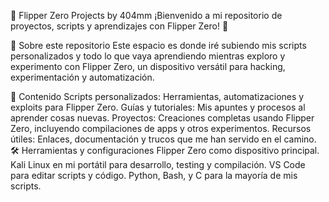 📡 Flipper Zero Projects by 404mm
¡Bienvenido a mi repositorio de proyectos, scripts y aprendizajes con Flipper Zero! 🐬

🚀 Sobre este repositorio
Este espacio es donde iré subiendo mis scripts personalizados y todo lo que vaya aprendiendo mientras exploro y experimento con Flipper Zero, un dispositivo versátil para hacking, experimentación y automatización.

📂 Contenido
Scripts personalizados: Herramientas, automatizaciones y exploits para Flipper Zero.
Guías y tutoriales: Mis apuntes y procesos al aprender cosas nuevas.
Proyectos: Creaciones completas usando Flipper Zero, incluyendo compilaciones de apps y otros experimentos.
Recursos útiles: Enlaces, documentación y trucos que me han servido en el camino.
🛠 Herramientas y configuraciones
Flipper Zero como dispositivo principal.
Kali Linux en mi portátil para desarrollo, testing y compilación.
VS Code para editar scripts y código.
Python, Bash, y C para la mayoría de mis scripts.
